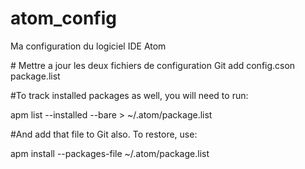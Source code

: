 # atom_config
Ma configuration du logiciel IDE Atom

# Mettre a jour les deux fichiers de configuration
Git add config.cson package.list

#To track installed packages as well, you will need to run:

apm list --installed --bare > ~/.atom/package.list

#And add that file to Git also. To restore, use:

apm install --packages-file ~/.atom/package.list

